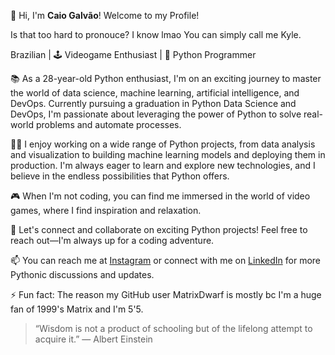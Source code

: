 👋 Hi, I'm **Caio Galvão**! Welcome to my Profile! 

Is that too hard to pronouce? I know lmao 
You can simply call me Kyle.

Brazilian | 🕹️ Videogame Enthusiast | 🐍 Python Programmer

📚 As a 28-year-old Python enthusiast, I'm on an exciting journey to master the world of data science, machine learning, artificial intelligence, and DevOps. Currently pursuing a graduation in Python Data Science and DevOps, I'm passionate about leveraging the power of Python to solve real-world problems and automate processes.

👨‍💻 I enjoy working on a wide range of Python projects, from data analysis and visualization to building machine learning models and deploying them in production. I'm always eager to learn and explore new technologies, and I believe in the endless possibilities that Python offers.

🎮 When I'm not coding, you can find me immersed in the world of video games, where I find inspiration and relaxation.

🌟 Let's connect and collaborate on exciting Python projects! Feel free to reach out—I'm always up for a coding adventure.

📫 You can reach me at [Instagram](https://www.instagram.com/amorozocaio/) or connect with me on [LinkedIn](www.linkedin.com/in/gaiocalvao) for more Pythonic discussions and updates.

⚡ Fun fact: The reason my GitHub user MatrixDwarf is mostly bc I'm a huge fan of 1999's Matrix and I'm 5'5.

> “Wisdom is not a product of schooling but of the lifelong attempt to acquire it.” — Albert Einstein
